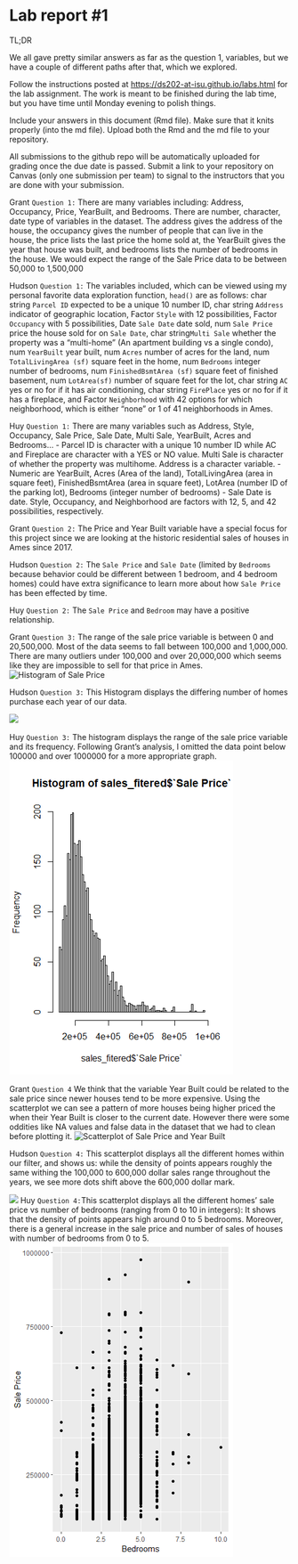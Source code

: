 
<!-- README.md is generated from README.Rmd. Please edit the README.Rmd file -->

# Lab report \#1

TL;DR

We all gave pretty similar answers as far as the question 1, variables,
but we have a couple of different paths after that, which we explored.

Follow the instructions posted at
<https://ds202-at-isu.github.io/labs.html> for the lab assignment. The
work is meant to be finished during the lab time, but you have time
until Monday evening to polish things.

Include your answers in this document (Rmd file). Make sure that it
knits properly (into the md file). Upload both the Rmd and the md file
to your repository.

All submissions to the github repo will be automatically uploaded for
grading once the due date is passed. Submit a link to your repository on
Canvas (only one submission per team) to signal to the instructors that
you are done with your submission.

Grant `Question 1:` There are many variables including: Address,
Occupancy, Price, YearBuilt, and Bedrooms. There are number, character,
date type of variables in the dataset. The address gives the address of
the house, the occupancy gives the number of people that can live in the
house, the price lists the last price the home sold at, the YearBuilt
gives the year that house was built, and bedrooms lists the number of
bedrooms in the house. We would expect the range of the Sale Price data
to be between 50,000 to 1,500,000

Hudson `Question 1:` The variables included, which can be viewed using
my personal favorite data exploration function, `head()` are as follows:
char string `Parcel ID` expected to be a unique 10 number ID, char
string `Address` indicator of geographic location, Factor `Style` with
12 possibilities, Factor `Occupancy` with 5 possibilities, Date
`Sale Date` date sold, num `Sale Price` price the house sold for on
`Sale Date`, char string`Multi Sale` whether the property was a
“multi-home” (An apartment building vs a single condo), num `YearBuilt`
year built, num `Acres` number of acres for the land, num
`TotalLivingArea (sf)` square feet in the home, num `Bedrooms` integer
number of bedrooms, num `FinishedBsmtArea (sf)` square feet of finished
basement, num `LotArea(sf)` number of square feet for the lot, char
string `AC` yes or no for if it has air conditioning, char string
`FirePlace` yes or no for if it has a fireplace, and Factor
`Neighborhood` with 42 options for which neighborhood, which is either
“none” or 1 of 41 neighborhoods in Ames.

Huy `Question 1:` There are many variables such as Address, Style,
Occupancy, Sale Price, Sale Date, Multi Sale, YearBuilt, Acres and
Bedrooms… - Parcel ID is character with a unique 10 number ID while AC
and Fireplace are character with a YES or NO value. Multi Sale is
character of whether the property was multihome. Address is a character
variable. - Numeric are YearBuilt, Acres (Area of the land),
TotalLivingArea (area in square feet), FinishedBsmtArea (area in square
feet), LotArea (number ID of the parking lot), Bedrooms (integer number
of bedrooms) - Sale Date is date. Style, Occupancy, and Neighborhood are
factors with 12, 5, and 42 possibilities, respectively.

Grant `Question 2:` The Price and Year Built variable have a special
focus for this project since we are looking at the historic residential
sales of houses in Ames since 2017.

Hudson `Question 2:` The `Sale Price` and `Sale Date` (limited by
`Bedrooms` because behavior could be different between 1 bedroom, and 4
bedroom homes) could have extra significance to learn more about how
`Sale Price` has been effected by time.

Huy `Question 2:` The `Sale Price` and `Bedroom` may have a positive
relationship.

Grant `Question 3:` The range of the sale price variable is between 0
and 20,500,000. Most of the data seems to fall between 100,000 and
1,000,000. There are many outliers under 100,000 and over 20,000,000
which seems like they are impossible to sell for that price in Ames.
![Histogram of Sale Price](histr.png)

Hudson `Question 3:` This Histogram displays the differing number of
homes purchase each year of our data.

![](images/HomesBoughtPerYear.png)

Huy `Question 3:` The histogram displays the range of the sale price
variable and its frequency. Following Grant’s analysis, I omitted the
data point below 100000 and over 1000000 for a more appropriate graph.
![](Huy_image/Q2.png)

Grant `Question 4` We think that the variable Year Built could be
related to the sale price since newer houses tend to be more expensive.
Using the scatterplot we can see a pattern of more houses being higher
priced the when their Year Built is closer to the current date. However
there were some oddities like NA values and false data in the dataset
that we had to clean before plotting it. ![Scatterplot of Sale Price and
Year Built](scrtplt2.png)

Hudson `Question 4:` This scatterplot displays all the different homes
within our filter, and shows us: while the density of points appears
roughly the same withing the 100,000 to 600,000 dollar sales range
throughout the years, we see more dots shift above the 600,000 dollar
mark.

![](images/HomesBoughtVsPrice.png) Huy `Question 4:`This scatterplot
displays all the different homes’ sale price vs number of bedrooms
(ranging from 0 to 10 in integers): It shows that the density of points
appears high around 0 to 5 bedrooms. Moreover, there is a general
increase in the sale price and number of sales of houses with number of
bedrooms from 0 to 5. ![](Huy_image/Q4.png)
